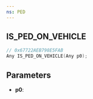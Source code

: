 ```yaml
---
ns: PED
---
```

## IS_PED_ON_VEHICLE

```c
// 0x67722AEB798E5FAB
Any IS_PED_ON_VEHICLE(Any p0);
```

## Parameters
* **p0**:
